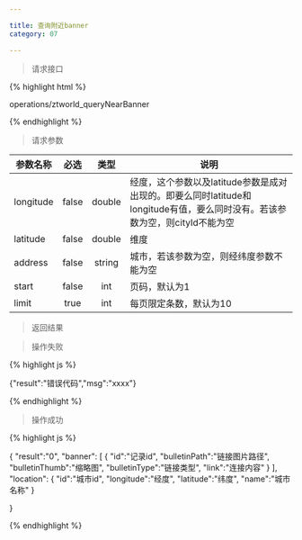 ```yaml
---

title: 查询附近banner
category: 07

---
```


> 请求接口

{% highlight html %}

operations/ztworld_queryNearBanner

{% endhighlight %}

> 请求参数

|参数名称			|必选		|类型		|说明									
|-------------------|:---------:|:---------:|--------------------------------------------
|longitude          |false      |double     |经度，这个参数以及latitude参数是成对出现的。即要么同时latitude和longitude有值，要么同时没有。若该参数为空，则cityId不能为空
|latitude      	    |false      |double     |维度
|address            |false      |string     |城市，若该参数为空，则经纬度参数不能为空
|start				|false		|int		|页码，默认为1
|limit				|true		|int		|每页限定条数，默认为10

> 返回结果

> 操作失败

{% highlight js %}

{"result":"错误代码","msg":"xxxx"}

{% endhighlight %}

> 操作成功

{% highlight js %}

{
    "result":"0", 
	"banner":
	[
		{
			"id":"记录id",
			"bulletinPath":"链接图片路径",
			"bulletinThumb":"缩略图",
			"bulletinType":"链接类型",
			"link":"连接内容"
		}
	],
	"location":
	{
		"id":"城市id",
		"longitude":"经度",
		"latitude":"纬度",
		"name":"城市名称"
	}
    
}

{% endhighlight %}
